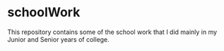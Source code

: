 # schoolWork

This repository contains some of the school work that I did mainly in my Junior and Senior years of college.
